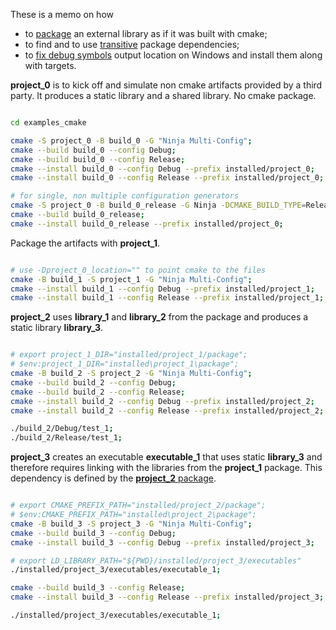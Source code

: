 These is a memo on how

* to [package][package_external] an external library as if it was built with cmake;
* to find and to use [transitive][find_dependency] package dependencies;
* to [fix debug symbols][fix_debug_symbols] output location on Windows and install them along with targets.

**project_0** is to kick off and simulate non cmake artifacts provided by a third party.
It produces a static library and a shared library. No cmake package.

```bash

cd examples_cmake

cmake -S project_0 -B build_0 -G "Ninja Multi-Config";
cmake --build build_0 --config Debug;
cmake --build build_0 --config Release;
cmake --install build_0 --config Debug --prefix installed/project_0;
cmake --install build_0 --config Release --prefix installed/project_0;

# for single, non multiple configuration generators
cmake -S project_0 -B build_0_release -G Ninja -DCMAKE_BUILD_TYPE=Release;
cmake --build build_0_release;
cmake --install build_0_release --prefix installed/project_0;

```

Package the artifacts with **project_1**.

```bash

# use -Dproject_0_location="" to point cmake to the files
cmake -B build_1 -S project_1 -G "Ninja Multi-Config";
cmake --install build_1 --config Debug --prefix installed/project_1;
cmake --install build_1 --config Release --prefix installed/project_1;


```

**project_2** uses **library_1** and **library_2** from the package and produces a static library **library_3**.

```bash

# export project_1_DIR="installed/project_1/package";
# $env:project_1_DIR="installed\project_1\package";
cmake -B build_2 -S project_2 -G "Ninja Multi-Config";
cmake --build build_2 --config Debug;
cmake --build build_2 --config Release;
cmake --install build_2 --config Debug --prefix installed/project_2;
cmake --install build_2 --config Release --prefix installed/project_2;

./build_2/Debug/test_1;
./build_2/Release/test_1;

```

**project_3** creates an executable **executable_1** that uses static **library_3** and
therefore requires linking with the libraries from the **project_1** package.
This dependency is defined by the [**project_2** package][find_dependency].

```bash

# export CMAKE_PREFIX_PATH="installed/project_2/package";
# $env:CMAKE_PREFIX_PATH="installed\project_2\package";
cmake -B build_3 -S project_3 -G "Ninja Multi-Config";
cmake --build build_3 --config Debug;
cmake --install build_3 --config Debug --prefix installed/project_3;

# export LD_LIBRARY_PATH="${PWD}/installed/project_3/executables"
./installed/project_3/executables/executable_1;

cmake --build build_3 --config Release;
cmake --install build_3 --config Release --prefix installed/project_3;

./installed/project_3/executables/executable_1;

```

[package_external]: ../project_1/CMakeLists.txt#L108
[find_dependency]: ../project_2/CMakeLists.txt#L52
[fix_debug_symbols]: ../cmake/fix_debug_symbols.cmake
